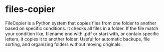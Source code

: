# files-copier
FileCopier is a Python system that copies files from one folder to another based on specific conditions.
It checks all files in a folder. If the file match your condition like, filename end with .pdf or start with, or contain specific letters, it copies it to another folder.
Useful for automatic backups, file sorting, and organizing folders without moving originals.
